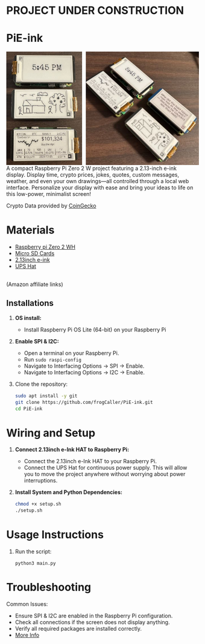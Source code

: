 # PROJECT UNDER CONSTRUCTION

# PiE-ink

<div style="display: flex; gap: 10px;"> 
    <img src="images/pie-ink.jpg" height="300">
    <img src="images/pie-ink2.jpg" height="300">
</div>
A compact Raspberry Pi Zero 2 W project featuring a 2.13-inch e-ink display. Display time, crypto prices, jokes, quotes, custom messages, weather, and even your own drawings—all controlled through a local web interface. Personalize your display with ease and bring your ideas to life on this low-power, minimalist screen!

Crypto Data provided by [CoinGecko](https://www.coingecko.com/en/api)


# Materials
* [Raspberry pi Zero 2 WH](https://amzn.to/3VO7eu2)<br />
* [Micro SD Cards](https://amzn.to/4erXgWD)<br />
* [2.13inch e-ink](https://amzn.to/3WLFCX2)<br />
* [UPS Hat](https://amzn.to/4ceZp6I)<br />

<br />
(Amazon affiliate links)<br />

## **Installations**

1. **OS install:**
   - Install Raspberry Pi OS Lite (64-bit) on your Raspberry Pi <br />
   
2. **Enable SPI & I2C:**
   - Open a terminal on your Raspberry Pi.
   - Run `sudo raspi-config`
   - Navigate to Interfacing Options -> SPI -> Enable.
   - Navigate to Interfacing Options -> I2C -> Enable.

3. Clone the repository:
   ```bash
   sudo apt install -y git
   git clone https://github.com/frogCaller/PiE-ink.git
   cd PiE-ink

# Wiring and Setup
1. **Connect 2.13inch e-Ink HAT to Raspberry Pi:**
   - Connect the 2.13inch e-Ink HAT to your Raspberry Pi. <br />
   - Connect the UPS Hat for continuous power supply. This will allow you to move the project anywhere without worrying about power interruptions.

2. **Install System and Python Dependencies:**
   ```bash
   chmod +x setup.sh
   ./setup.sh

# Usage Instructions  
1. Run the script:
   ```
   python3 main.py
   ```


# Troubleshooting
Common Issues:
   - Ensure SPI & I2C are enabled in the Raspberry Pi configuration.
   - Check all connections if the screen does not display anything.
   - Verify all required packages are installed correctly.
   - [More Info](https://www.waveshare.com/wiki/2.13inch_e-Paper_HAT_Manual)
